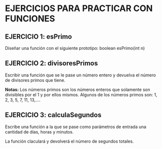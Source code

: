 # EJERCICIOS PARA PRACTICAR CON FUNCIONES

## EJERCICIO 1: esPrimo
Diseñar una función con el siguiente prototipo:
boolean esPrimo(int n)

## EJERCICIO 2: divisoresPrimos 
Escribir una función que se le pase un número entero y devuelva el número de divisores primos que tiene.

**Notas:**
Los números primos son los números enteros que solamente son divisibles por el 1 y por ellos mismos. Algunos de los números primos son: 1, 2, 3, 5, 7, 11, 13,….

## EJERCICIO 3: calculaSegundos
Escribe una función a la que se pase como parámetros de entrada una cantidad de días, horas y minutos.

La función claculará y devolverá el número de segundos totales.

